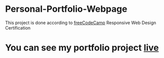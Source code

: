 # Personal-Portfolio-Webpage

This project is done according to [freeCodeCamp](https://www.freecodecamp.org/learn/)
Responsive Web Design Certification

# You can see my portfolio project [live](https://zahirraihan24.github.io/Personal-Portfolio-Webpage/)
